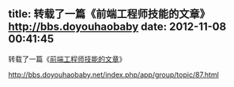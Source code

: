 title: 转载了一篇《前端工程师技能的文章》http://bbs.doyouhaobaby
date: 2012-11-08 00:41:45
---

<p>
	转载了一篇《<a href="http://bbs.doyouhaobaby.net/index.php/app/group/topic/87.html" target="_blank">前端工程师技能的文章</a>》
</p>
<p>
	<a href="http://bbs.doyouhaobaby.net/index.php/app/group/topic/87.html">http://bbs.doyouhaobaby.net/index.php/app/group/topic/87.html</a>
</p>